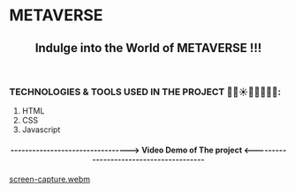 # METAVERSE
 <h2 align="center">Indulge into the World of METAVERSE !!!</h2>
 <br/>
 <h3 align="left"> TECHNOLOGIES & TOOLS USED IN THE PROJECT 🔮🤖☀️👨‍💻🤍🦾🚀:</h3>
 <ol>
 <li>
 HTML
 </li>
 <li>
 CSS
 </li>
 <li>
 Javascript
 </li>
 </ol>
<h4 align="center">---------------------------------> Video Demo of The project <----------------------------------------</h4>

[screen-capture.webm](https://user-images.githubusercontent.com/110810048/212022564-b6159f88-c69c-4ed9-831d-4821d2dae77a.webm)
